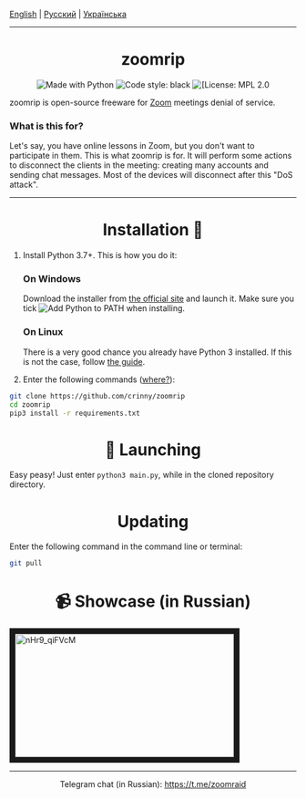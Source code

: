 [English](README_ENG.md) | [Русский](README.md) | [Українська](README_UKR.md)


------

<h1 align="center">zoomrip</h1>

<p align="center">
    <img alt="Made with Python" src="https://img.shields.io/badge/Made%20with-Python-%23FFD242?logo=python&logoColor=white"> 
    <img alt="Code style: black" src="https://img.shields.io/badge/code%20style-black-000000.svg">
    <img alt="[License: MPL 2.0" src="https://img.shields.io/badge/License-MPL%202.0-brightgreen.svg">
</p>


zoomrip is open-source freeware for [Zoom](http://zoom.us/ "Zoom") meetings denial of service.

### What is this for?
Let's say, you have online lessons in Zoom, but you don't want to participate in them. This is what zoomrip is for. It will perform some actions to disconnect the clients in the meeting: creating many accounts and sending chat messages. Most of the devices will disconnect after this "DoS attack".


------------

<h1 align="center">Installation 🚀 </h1>


1. Install Python 3.7+. This is how you do it:

    <h3>On Windows</h3>

    Download the installer from [the official site](https://www.python.org/downloads/) and launch it. Make sure you tick ![Add Python to PATH](https://user-images.githubusercontent.com/42045258/69171091-557d2780-0b0c-11ea-8adf-7f819357f041.png) when installing.
    
    <h3>On Linux</h3>

    There is a very good chance you already have Python 3 installed. If this is not the case, follow [the guide](https://realpython.com/installing-python/#linux).

2. Enter the following commands ([where?](https://www.digitalcitizen.life/7-ways-launch-command-prompt-windows-7-windows-8)):

```sh
git clone https://github.com/crinny/zoomrip
cd zoomrip
pip3 install -r requirements.txt
```
<h1 align="center">🚩 Launching</h1>

Easy peasy! Just enter `python3 main.py`, while in the cloned repository directory.

<h1 align="center">Updating</h1>

Enter the following command in the command line or terminal:
```sh
git pull
```

<h1 align="center">📹 Showcase (in Russian)</h1>
<a href="http://www.youtube.com/watch?feature=player_embedded&v=nHr9_qiFVcM" target="_blank"><img src="http://img.youtube.com/vi/nHr9_qiFVcM/0.jpg" 
alt="nHr9_qiFVcM" width="384" height="216" border="10" /></a>

------------

<p align="center">Telegram chat (in Russian): <a href="https://t.me/zoomraid">https://t.me/zoomraid</a></p>
